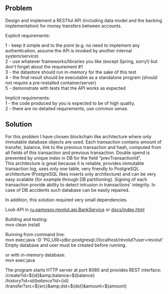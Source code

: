 Problem
-
Design and implement a RESTful API (including data model and the backing implementation) for money transfers between accounts.

Explicit requirements:

1 - keep it simple and to the point (e.g. no need to implement any authentication, assume the APi is
invoked by another internal system/service)  
2 - use whatever frameworks/libraries you like (except Spring, sorry!) but don't forget about the requirement #1  
3 - the datastore should run in-memory for the sake of this test  
4 - the final result should be executable as a standalone program (should not require a pre-installed container/server)  
5 - demonstrate with tests that the API works as expected

Implicit requirements:  
1 - the code produced by you is expected to be of high quality.  
2 - there are no detailed requirements, use common sense.

Solution
-
For this problem I have chosen blockchain like architecture where only immutable database objects are used. Each transaction contains amount of transfer, balance, link to the previous transaction and hash, computed from all fields of this transaction and previous transaction. Double spend is prevented by unique index in DB for the field “prevTransactionId”.  
This architecture is great because it is reliable, provides immutable transaction log, uses only one table, very friendly to PostgreSQL architecture (PostgreSQL likes inserts only architecture) and can be very easy scalable (for example through DB partitioning). Signing of each transaction provide ability to detect intrusion in transactions' integrity. In case of DB accidents such database can be easily repaired.

In addition, this solution required very small dependencies. 
 
Look API in [ru.eamosov.revolut.api.BankService](src/main/java/ru/eamosov/revolut/api/BankService.java) or [docs/index.html](https://eamosov.github.io/revolut/)

Building and testing:   
mvn clean install

Running from command line:  
mvn exec:java -D 'PG_URI=jdbc:postgresql://localhost/revolut?user=revolut'  
Empty database and user must be created before running.

or with in-memory database:  
mvn exec:java  

The program starts HTTP server at port 8080 and provides REST interface:  
/create?id=${id}&amp;balance=${balance}  
/history?id=${id}  
/balance?id=${id}  
/transfer?src=${src}&amp;dst=${dst}&amp;amount=${amount}  



